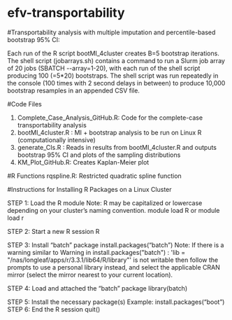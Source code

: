# efv-transportability

#Transportability analysis with multiple imputation and percentile-based bootstrap 95% CI:

Each run of the R script bootMI_4cluster creates B=5 bootstrap iterations. 
The shell script (jobarrays.sh) contains a command to run a Slurm job array of 20 jobs (SBATCH --array=1-20), 
with each run of the shell script producing 100 (=5*20) bootstraps. The shell script was run 
repeatedly in the console (100 times with 2 second delays in between) to produce 10,000 bootstrap resamples 
in an appended CSV file.

#Code Files
1. Complete_Case_Analysis_GitHub.R:   Code for the complete-case transportability analysis
2. bootMI_4cluster.R :                MI + bootstrap analysis to be run on Linux R (computationally intensive)
3. generate_CIs.R :                   Reads in results from bootMI_4cluster.R and outputs bootstrap 95% CI and plots of the sampling distributions 
4. KM_Plot_GitHub.R:                  Creates Kaplan-Meier plot

#R Functions
rqspline.R:                           Restricted quadratic spline function



#Instructions for Installing R Packages on a Linux Cluster

STEP 1: Load the R module 
Note: R may be capitalized or lowercase depending on your cluster’s naming convention.
module load R or module load r

STEP 2: Start a new R session
R

STEP 3: Install “batch” package
install.packages(“batch”) 
Note: If there is a warning similar to 
Warning in install.packages("batch") :
'lib = "/nas/longleaf/apps/r/3.3.1/lib64/R/library"' is not writable then follow the prompts to use a personal library instead, and select the applicable CRAN mirror (select the mirror nearest to your current location).

STEP 4: Load and attached the “batch” package
library(batch)

STEP 5: Install the necessary package(s)
Example: install.packages(“boot”) 
STEP 6: End the R session
quit()





